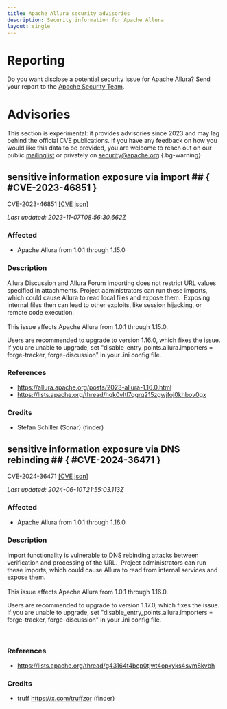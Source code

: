 ```yaml
---
title: Apache Allura security advisories
description: Security information for Apache Allura
layout: single
---
```


# Reporting

Do you want disclose a potential security issue for Apache Allura? Send your report to the [Apache Security Team](mailto:security@apache.org).

# Advisories

This section is experimental: it provides advisories since 2023 and may lag behind the official CVE publications. If you have any feedback on how you would like this data to be provided, you are welcome to reach out on our public [mailinglist](/mailinglist) or privately on [security@apache.org](mailto:security@apache.org)
{.bg-warning}

## sensitive information exposure via import ## { #CVE-2023-46851 }

CVE-2023-46851 [\[CVE json\]](./CVE-2023-46851.cve.json)

_Last updated: 2023-11-07T08:56:30.662Z_

### Affected

* Apache Allura from 1.0.1 through 1.15.0


### Description

<div>Allura Discussion and Allura Forum importing does not restrict URL values specified in attachments. Project administrators can run these imports, which could cause Allura to read local files and expose them.&nbsp; Exposing internal files then can lead to other exploits, like session hijacking, or remote code execution.<br></div><div><br></div><div>This issue affects Apache Allura from 1.0.1 through 1.15.0.</div><p></p><p>Users are recommended to upgrade to version 1.16.0, which fixes the issue.&nbsp; If you are unable to upgrade, set "disable_entry_points.allura.importers = forge-tracker, forge-discussion" in your .ini config file.<br></p>

### References
* https://allura.apache.org/posts/2023-allura-1.16.0.html
* https://lists.apache.org/thread/hqk0vltl7qgrq215zgwjfoj0khbov0gx


### Credits
* Stefan Schiller (Sonar) (finder)


## sensitive information exposure via DNS rebinding ## { #CVE-2024-36471 }

CVE-2024-36471 [\[CVE json\]](./CVE-2024-36471.cve.json)

_Last updated: 2024-06-10T21:55:03.113Z_

### Affected

* Apache Allura from 1.0.1 through 1.16.0


### Description

<div>Import functionality is vulnerable to DNS rebinding attacks between verification and processing of the URL.&nbsp; Project administrators can run these imports, which could cause Allura to read from internal services and expose them.<br></div><div><br></div><div>This issue affects Apache Allura from 1.0.1 through 1.16.0.</div><p></p><p>Users are recommended to upgrade to version 1.17.0, which fixes the issue.  If you are unable to upgrade, set "disable_entry_points.allura.importers = forge-tracker, forge-discussion" in your .ini config file.<br></p><br>

### References
* https://lists.apache.org/thread/g43164t4bcp0tjwt4opxyks4svm8kvbh


### Credits
* truff https://x.com/truffzor (finder)

